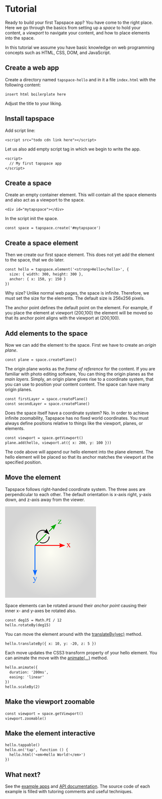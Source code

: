 
# Tutorial

Ready to build your first Tapspace app? You have come to the right place. Here we go through the basics from setting up a *space* to hold your content, a *viewport* to navigate your content, and how to place elements into the space.

In this tutorial we assume you have basic knowledge on web programming concepts such as HTML, CSS, DOM, and JavaScript.

## Create a web app

Create a directory named `tapspace-hello` and in it a file `index.html` with the following content:

    insert html boilerplate here

Adjust the title to your liking.

## Install tapspace

Add script line:

    <script src="todo cdn link here"></script>

Let us also add empty script tag in which we begin to write the app.

    <script>
      // My first tapspace app
    </script>

## Create a space

Create an empty container element. This will contain all the space elements and also act as a viewport to the space.

    <div id="mytapspace"></div>

In the script init the space.

    const space = tapspace.create('#mytapspace')

## Create a space element

Then we create our first space element. This does not yet add the element to the space, that we do later.

    const hello = tapspace.element('<strong>Hello</hello>', {
      size: { width: 300, height: 300 },
      anchor: { x: 150, y: 150 }
    })

Why size? Unlike normal web pages, the space is infinite. Therefore, we must set the size for the elements. The default size is 256x256 pixels.

The anchor point defines the default point on the element. For example, if you place the element at viewport (200,100) the element will be moved so that its anchor point aligns with the viewport at (200,100).

## Add elements to the space

Now we can add the element to the space. First we have to create an *origin plane*.

    const plane = space.createPlane()

The origin plane works as the *frame of reference* for the content. If you are familiar with photo editing software, You can thing the origin planes as the *main layers*. Simply, an origin plane gives rise to a coordinate system, that you can use to position your content content. The space can have many origin planes.

    const firstLayer = space.createPlane()
    const secondLayer = space.createPlane()

Does the space itself have a coordinate system? No. In order to achieve infinite zoomability, Tapspace has no fixed world coordinates. You must always define positions relative to things like the viewport, planes, or elements.

    const viewport = space.getViewport()
    plane.add(hello, viewport.at({ x: 200, y: 100 }))

The code above will append our hello element into the plane element. The hello element will be placed so that its anchor matches the viewport at the specified position.

## Move the element

Tapspace follows right-handed coordinate system. The three axes are perpendicular to each other. The default orientation is x-axis right, y-axis down, and z-axis away from the viewer.

<p><img src="coordinates_directions_512.png" width="300" height="300" title="Right handed coordinate system"></p>

Space elements can be rotated around their *anchor point* causing their inner x- and y-axes be rotated also.

    const deg15 = Math.PI / 12
    hello.rotateBy(deg15)

You can move the element around with the [translateBy(vec)](../api#tapspacecomponentsabstractplanetranslateby) method.

    hello.translateBy({ x: 10, y: -20, z: 5 })

Each move updates the CSS3 transform property of your hello element. You can animate the move with the [animate(...)](../api#tapspacecomponentsabstractplaneanimate) method.

    hello.animate({
      duration: '200ms',
      easing: 'linear'
    })
    hello.scaleBy(2)

## Make the viewport zoomable

    const viewport = space.getViewport()
    viewport.zoomable()

## Make the element interactive

    hello.tappable()
    hello.on('tap', function () {
      hello.html('<em>Hello World!</em>')
    })

## What next?

See the [example apps](../#examples) and [API documentation](../api). The source code of each example is filled with tutoring comments and useful techniques.
